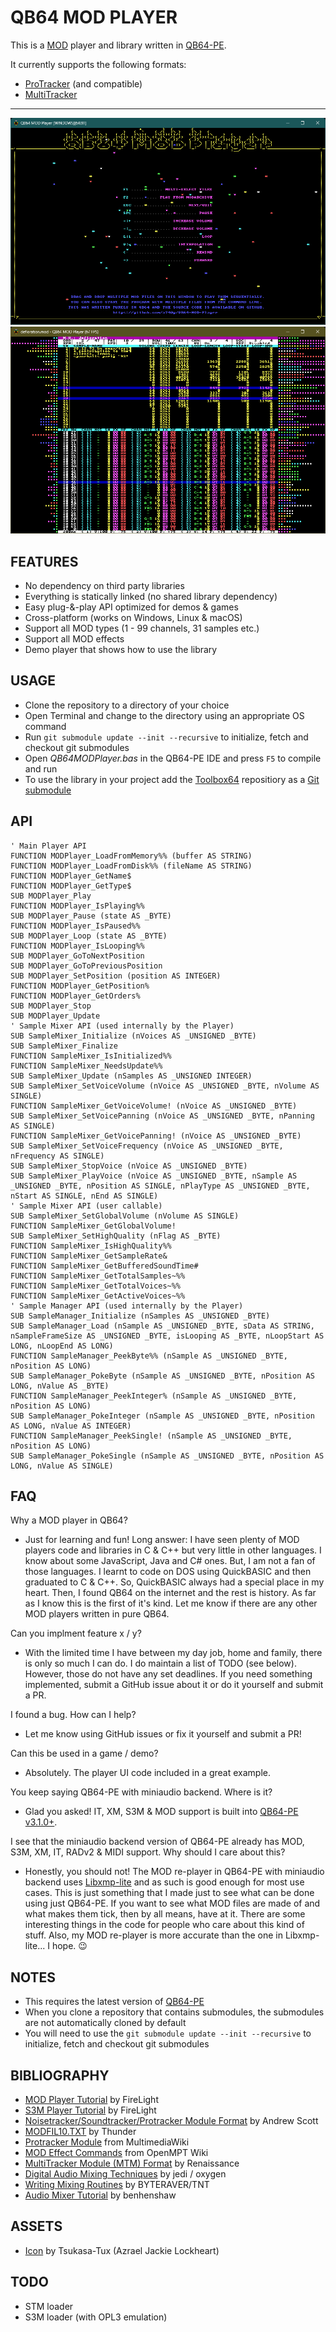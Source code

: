# QB64 MOD PLAYER

This is a [MOD](https://en.wikipedia.org/wiki/MOD_(file_format)) player and library written in [QB64-PE](https://github.com/QB64-Phoenix-Edition/QB64pe).

It currently supports the following formats:

- [ProTracker](https://en.wikipedia.org/wiki/ProTracker) (and compatible)
- [MultiTracker](https://en.wikipedia.org/wiki/Module_file#Popular_formats)

---

![Screenshot 1](screenshots/screenshot1.png)
![Screenshot 2](screenshots/screenshot2.png)

## FEATURES

- No dependency on third party libraries
- Everything is statically linked (no shared library dependency)
- Easy plug-&-play API optimized for demos & games
- Cross-platform (works on Windows, Linux & macOS)
- Support all MOD types (1 - 99 channels, 31 samples etc.)
- Support all MOD effects
- Demo player that shows how to use the library

## USAGE

- Clone the repository to a directory of your choice
- Open Terminal and change to the directory using an appropriate OS command
- Run `git submodule update --init --recursive` to initialize, fetch and checkout git submodules
- Open *QB64MODPlayer.bas* in the QB64-PE IDE and press `F5` to compile and run
- To use the library in your project add the [Toolbox64](https://github.com/a740g/Toolbox64) repositiory as a [Git submodule](https://git-scm.com/book/en/v2/Git-Tools-Submodules)

## API

```VB
' Main Player API
FUNCTION MODPlayer_LoadFromMemory%% (buffer AS STRING)
FUNCTION MODPlayer_LoadFromDisk%% (fileName AS STRING)
FUNCTION MODPlayer_GetName$
FUNCTION MODPlayer_GetType$
SUB MODPlayer_Play
FUNCTION MODPlayer_IsPlaying%%
SUB MODPlayer_Pause (state AS _BYTE)
FUNCTION MODPlayer_IsPaused%%
SUB MODPlayer_Loop (state AS _BYTE)
FUNCTION MODPlayer_IsLooping%%
SUB MODPlayer_GoToNextPosition
SUB MODPlayer_GoToPreviousPosition
SUB MODPlayer_SetPosition (position AS INTEGER)
FUNCTION MODPlayer_GetPosition%
FUNCTION MODPlayer_GetOrders%
SUB MODPlayer_Stop
SUB MODPlayer_Update
' Sample Mixer API (used internally by the Player)
SUB SampleMixer_Initialize (nVoices AS _UNSIGNED _BYTE)
SUB SampleMixer_Finalize
FUNCTION SampleMixer_IsInitialized%%
FUNCTION SampleMixer_NeedsUpdate%%
SUB SampleMixer_Update (nSamples AS _UNSIGNED INTEGER)
SUB SampleMixer_SetVoiceVolume (nVoice AS _UNSIGNED _BYTE, nVolume AS SINGLE)
FUNCTION SampleMixer_GetVoiceVolume! (nVoice AS _UNSIGNED _BYTE)
SUB SampleMixer_SetVoicePanning (nVoice AS _UNSIGNED _BYTE, nPanning AS SINGLE)
FUNCTION SampleMixer_GetVoicePanning! (nVoice AS _UNSIGNED _BYTE)
SUB SampleMixer_SetVoiceFrequency (nVoice AS _UNSIGNED _BYTE, nFrequency AS SINGLE)
SUB SampleMixer_StopVoice (nVoice AS _UNSIGNED _BYTE)
SUB SampleMixer_PlayVoice (nVoice AS _UNSIGNED _BYTE, nSample AS _UNSIGNED _BYTE, nPosition AS SINGLE, nPlayType AS _UNSIGNED _BYTE, nStart AS SINGLE, nEnd AS SINGLE)
' Sample Mixer API (user callable)
SUB SampleMixer_SetGlobalVolume (nVolume AS SINGLE)
FUNCTION SampleMixer_GetGlobalVolume!
SUB SampleMixer_SetHighQuality (nFlag AS _BYTE)
FUNCTION SampleMixer_IsHighQuality%%
FUNCTION SampleMixer_GetSampleRate&
FUNCTION SampleMixer_GetBufferedSoundTime#
FUNCTION SampleMixer_GetTotalSamples~%%
FUNCTION SampleMixer_GetTotalVoices~%%
FUNCTION SampleMixer_GetActiveVoices~%%
' Sample Manager API (used internally by the Player)
SUB SampleManager_Initialize (nSamples AS _UNSIGNED _BYTE)
SUB SampleManager_Load (nSample AS _UNSIGNED _BYTE, sData AS STRING, nSampleFrameSize AS _UNSIGNED _BYTE, isLooping AS _BYTE, nLoopStart AS LONG, nLoopEnd AS LONG)
FUNCTION SampleManager_PeekByte%% (nSample AS _UNSIGNED _BYTE, nPosition AS LONG)
SUB SampleManager_PokeByte (nSample AS _UNSIGNED _BYTE, nPosition AS LONG, nValue AS _BYTE)
FUNCTION SampleManager_PeekInteger% (nSample AS _UNSIGNED _BYTE, nPosition AS LONG)
SUB SampleManager_PokeInteger (nSample AS _UNSIGNED _BYTE, nPosition AS LONG, nValue AS INTEGER)
FUNCTION SampleManager_PeekSingle! (nSample AS _UNSIGNED _BYTE, nPosition AS LONG)
SUB SampleManager_PokeSingle (nSample AS _UNSIGNED _BYTE, nPosition AS LONG, nValue AS SINGLE)
```

## FAQ

Why a MOD player in QB64?

- Just for learning and fun! Long answer: I have seen plenty of MOD players code and libraries in C & C++ but very little in other languages. I know about some JavaScript, Java and C# ones. But, I am not a fan of those languages. I learnt to code on DOS using QuickBASIC and then graduated to C & C++. So, QuickBASIC always had a special place in my heart. Then, I found QB64 on the internet and the rest is history. As far as I know this is the first of it's kind. Let me know if there are any other MOD players written in pure QB64.

Can you implment feature x / y?

- With the limited time I have between my day job, home and family, there is only so much I can do. I do maintain a list of TODO (see below). However, those do not have any set deadlines. If you need something implemented, submit a GitHub issue about it or do it yourself and submit a PR.

I found a bug. How can I help?

- Let me know using GitHub issues or fix it yourself and submit a PR!

Can this be used in a game / demo?

- Absolutely. The player UI code included in a great example.

You keep saying QB64-PE with miniaudio backend. Where is it?

- Glad you asked! IT, XM, S3M & MOD support is built into [QB64-PE v3.1.0+](https://github.com/QB64-Phoenix-Edition/QB64pe/releases/).

I see that the miniaudio backend version of QB64-PE already has MOD, S3M, XM, IT, RADv2 & MIDI support. Why should I care about this?

- Honestly, you should not! The MOD re-player in QB64-PE with miniaudio backend uses [Libxmp-lite](https://github.com/libxmp/libxmp/tree/master/lite) and as such is good enough for most use cases. This is just something that I made just to see what can be done using just QB64-PE. If you want to see what MOD files are made of and what makes them tick, then by all means, have at it. There are some interesting things in the code for people who care about this kind of stuff. Also, my MOD re-player is more accurate than the one in Libxmp-lite... I hope. 😉

## NOTES

- This requires the latest version of [QB64-PE](https://github.com/QB64-Phoenix-Edition/QB64pe/releases)
- When you clone a repository that contains submodules, the submodules are not automatically cloned by default
- You will need to use the `git submodule update --init --recursive` to initialize, fetch and checkout git submodules

## BIBLIOGRAPHY

- [MOD Player Tutorial](docs/FMODDOC.TXT) by FireLight
- [S3M Player Tutorial](docs/FS3MDOC.TXT) by FireLight
- [Noisetracker/Soundtracker/Protracker Module Format](docs/MOD-FORM.TXT) by Andrew Scott
- [MODFIL10.TXT](docs/MODFIL10.TXT) by Thunder
- [Protracker Module](https://wiki.multimedia.cx/index.php/Protracker_Module) from MultimediaWiki
- [MOD Effect Commands](https://wiki.openmpt.org/Manual:_Effect_Reference#MOD_Effect_Commands) from OpenMPT Wiki
- [MultiTracker Module (MTM) Format](docs/MultiTracker%20(.mtm).txt) by Renaissance
- [Digital Audio Mixing Techniques](docs/FSBDOC.TXT) by jedi / oxygen
- [Writing Mixing Routines](docs/MIXING10.TXT) by BYTERAVER/TNT
- [Audio Mixer Tutorial](https://github.com/benhenshaw/mixer_tutorial) by benhenshaw

## ASSETS

- [Icon](https://iconarchive.com/artist/tsukasa-tux.html) by Tsukasa-Tux (Azrael Jackie Lockheart)

## TODO

- STM loader
- S3M loader (with OPL3 emulation)

